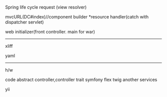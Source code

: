 Spring life cycle request (view resolver)


mvcURL(DC#index)//component builder
*resource handler(catch with dispatcher servlet) 

web initializer(front controller. main for war)


-----------------------
xliff

yaml

-----------------------
h/w

code abstract controller,controller trait 
symfony flex
twig
another services

yii

